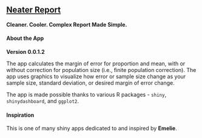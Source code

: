 ## [Neater Report](http://www.neaterreport.com)

**Cleaner. Cooler. Complex Report Made Simple.**

#### About the App

**Version 0.0.1.2**

The app calculates the margin of error for proportion and mean, with or without correction for population size (i.e., finite population correction). The app uses graphics to visualize how error or sample size change as your sample size, standard deviation, or desired margin of error change.

The app is made possible thanks to various R packages - `shiny`, `shinydashboard`, and `ggplot2`.

#### Inspiration
This is one of many shiny apps dedicated to and inspired by **Emelie**.
